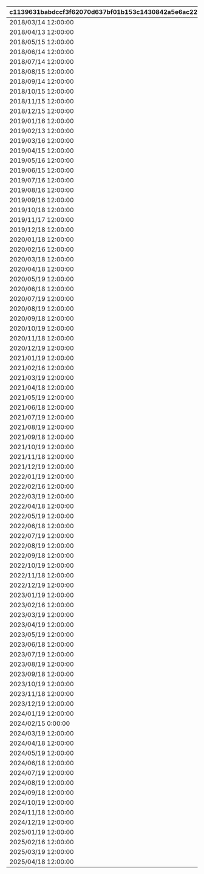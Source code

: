 |c1139631babdccf3f62070d637bf01b153c1430842a5e6ac222d6b12b4adc9d7|2917f593baff5a68c2cefba757004194e79b2557707a749b774190745c496f4e|363551875ae8749bd0708ed7b977cbb5e91e457648ee3212c325a5477b3ec170|51a431d1f1c21061597a625648fe60f8a47524bd83eb3df60176ce03589f5133|a9288b7d710471cdd7a4264cbdf90c9514dca239797674bd43572cd2fa108293|877f4620a451f95cd6d89976ace80c6bcbea7727fba5ab49a5422fa360818a71|f4f90498680e10039b6d3d584f77b66f9f3f497e788a8ddbbdf300908a321d4e|93cd82887151e0c3b05978a0c26419fca78616b8fa57e6f6ca4ad2a0f2aa10e7|96464bac00cbeae55dfe7257d2593e8ad4d1845092cef0e38415e0a9ceb9f2bd|b387061d35e48c72c5a76866da11c8aef86f30f9fc5106ee4f7d45cac08a6c29|f1d3e73849fcb77d70ef7ac8b1c7d837bf923ec5fe3ec4f811bec89653fcb4d0|dbfb0127841c7676b97fea452d243aecaed846aa23dd68d2ad541b1e727e75e4|e29cd7b95f0d63ab4cfae89ad1d4c487f50efd7ac52d7b15731b2201a0d2d76a|
| --- | --- | --- | --- | --- | --- | --- | --- | --- | --- | --- | --- | --- |
|2018/03/14 12:00:00|2018/03/19 11:59:00|1|2018/03/21 5:00:00|1001|1|2018/04/20 4:59:59|bgm_M90|0|2|1|2018/03/18 11:59:00|3|
|2018/04/13 12:00:00|2018/04/18 11:59:00|2|2018/04/20 5:00:00|1002|1|2018/05/22 4:59:59|bgm_M97|1001|2|1|2018/04/17 11:59:00|4|
|2018/05/15 12:00:00|2018/05/20 11:59:00|1|2018/05/22 5:00:00|1003|1|2018/06/21 4:59:59|bgm_M104|1002|2|1|2018/05/19 11:59:00|5|
|2018/06/14 12:00:00|2018/06/19 11:59:00|2|2018/06/21 5:00:00|1004|1|2018/07/21 4:59:59|bgm_M115|1003|2|1|2018/06/18 11:59:00|6|
|2018/07/14 12:00:00|2018/07/19 11:59:00|1|2018/07/21 5:00:00|1005|1|2018/08/22 4:59:59|bgm_M119|1004|2|1|2018/07/18 11:59:00|7|
|2018/08/15 12:00:00|2018/08/20 11:59:00|2|2018/08/22 5:00:00|1006|1|2018/09/21 4:59:59|bgm_M132|1005|2|1|2018/08/19 11:59:00|8|
|2018/09/14 12:00:00|2018/09/19 11:59:00|1|2018/09/21 5:00:00|1007|1|2018/10/22 4:59:59|bgm_M139|1006|2|1|2018/09/18 11:59:00|9|
|2018/10/15 12:00:00|2018/10/20 11:59:00|2|2018/10/22 5:00:00|1008|1|2018/11/22 4:59:59|bgm_M166|1007|2|1|2018/10/19 11:59:00|10|
|2018/11/15 12:00:00|2018/11/20 11:59:00|1|2018/11/22 5:00:00|1009|1|2018/12/22 4:59:59|bgm_M175|1008|2|1|2018/11/19 11:59:00|11|
|2018/12/15 12:00:00|2018/12/20 11:59:00|2|2018/12/22 5:00:00|1010|1|2019/01/23 4:59:59|bgm_M181|1009|2|1|2018/12/19 11:59:00|12|
|2019/01/16 12:00:00|2019/01/21 11:59:00|1|2019/01/23 5:00:00|1011|1|2019/02/20 4:59:59|bgm_M186|1010|2|1|2019/01/20 11:59:00|1|
|2019/02/13 12:00:00|2019/02/18 11:59:00|2|2019/02/20 5:00:00|1012|1|2019/03/23 4:59:59|bgm_M205|1011|2|1|2019/02/17 11:59:00|2|
|2019/03/16 12:00:00|2019/03/21 11:59:00|1|2019/03/23 5:00:00|1013|1|2019/04/22 4:59:59|bgm_M90|1012|2|1|2019/03/20 11:59:00|3|
|2019/04/15 12:00:00|2019/04/20 11:59:00|2|2019/04/22 5:00:00|1014|1|2019/05/23 4:59:59|bgm_M97|1013|2|1|2019/04/19 11:59:00|4|
|2019/05/16 12:00:00|2019/05/21 11:59:00|1|2019/05/23 5:00:00|1015|1|2019/06/22 4:59:59|bgm_M104|1014|2|1|2019/05/20 11:59:00|5|
|2019/06/15 12:00:00|2019/06/20 11:59:00|2|2019/06/22 5:00:00|1016|1|2019/07/23 4:59:59|bgm_M115|1015|2|1|2019/06/19 11:59:00|6|
|2019/07/16 12:00:00|2019/07/21 11:59:00|1|2019/07/23 5:00:00|1017|1|2019/08/23 4:59:59|bgm_M119|1016|2|1|2019/07/20 11:59:00|7|
|2019/08/16 12:00:00|2019/08/21 11:59:00|2|2019/08/23 5:00:00|1018|1|2019/09/23 4:59:59|bgm_M132|1017|2|1|2019/08/20 11:59:00|8|
|2019/09/16 12:00:00|2019/09/21 11:59:00|1|2019/09/23 5:00:00|1019|1|2019/10/25 4:59:59|bgm_M139|1018|2|1|2019/09/20 11:59:00|9|
|2019/10/18 12:00:00|2019/10/23 11:59:00|2|2019/10/25 5:00:00|1020|1|2019/11/24 4:59:59|bgm_M166|1019|2|1|2019/10/22 11:59:00|10|
|2019/11/17 12:00:00|2019/11/22 11:59:00|1|2019/11/24 5:00:00|1021|1|2019/12/25 4:59:59|bgm_M175|1020|2|1|2019/11/21 11:59:00|11|
|2019/12/18 12:00:00|2019/12/23 11:59:00|2|2019/12/25 5:00:00|1022|1|2020/01/25 4:59:59|bgm_M181|1021|2|1|2019/12/22 11:59:00|12|
|2020/01/18 12:00:00|2020/01/23 11:59:00|1|2020/01/25 5:00:00|1023|1|2020/02/23 4:59:59|bgm_M186|1022|2|1|2020/01/22 11:59:00|1|
|2020/02/16 12:00:00|2020/02/21 11:59:00|2|2020/02/23 5:00:00|1024|1|2020/03/25 4:59:59|bgm_M205|1023|2|1|2020/02/20 11:59:00|2|
|2020/03/18 12:00:00|2020/03/23 11:59:00|1|2020/03/25 5:00:00|1025|1|2020/04/25 4:59:59|bgm_M90|1024|2|1|2020/03/22 11:59:00|3|
|2020/04/18 12:00:00|2020/04/23 11:59:00|2|2020/04/25 5:00:00|1026|1|2020/05/26 4:59:59|bgm_M97|1025|2|1|2020/04/22 11:59:00|4|
|2020/05/19 12:00:00|2020/05/24 11:59:00|1|2020/05/26 5:00:00|1027|1|2020/06/25 4:59:59|bgm_M104|1026|2|1|2020/05/23 11:59:00|5|
|2020/06/18 12:00:00|2020/06/23 11:59:00|2|2020/06/25 5:00:00|1028|1|2020/07/26 4:59:59|bgm_M115|1027|2|1|2020/06/22 11:59:00|6|
|2020/07/19 12:00:00|2020/07/24 11:59:00|1|2020/07/26 5:00:00|1029|1|2020/08/26 4:59:59|bgm_M119|1028|2|1|2020/07/23 11:59:00|7|
|2020/08/19 12:00:00|2020/08/24 11:59:00|2|2020/08/26 5:00:00|1030|1|2020/09/25 4:59:59|bgm_M132|1029|2|1|2020/08/23 11:59:00|8|
|2020/09/18 12:00:00|2020/09/23 11:59:00|1|2020/09/25 5:00:00|1031|1|2020/10/26 4:59:59|bgm_M139|1030|2|1|2020/09/22 11:59:00|9|
|2020/10/19 12:00:00|2020/10/24 11:59:00|2|2020/10/26 5:00:00|1032|1|2020/11/25 4:59:59|bgm_M166|1031|2|1|2020/10/23 11:59:00|10|
|2020/11/18 12:00:00|2020/11/23 11:59:00|1|2020/11/25 5:00:00|1033|1|2020/12/26 4:59:59|bgm_M175|1032|2|1|2020/11/22 11:59:00|11|
|2020/12/19 12:00:00|2020/12/24 11:59:00|2|2020/12/26 5:00:00|1034|1|2021/01/26 4:59:59|bgm_M181|1033|2|1|2020/12/23 11:59:00|12|
|2021/01/19 12:00:00|2021/01/24 11:59:00|1|2021/01/26 5:00:00|1035|1|2021/02/23 4:59:59|bgm_M186|1034|2|1|2021/01/23 11:59:00|1|
|2021/02/16 12:00:00|2021/02/21 11:59:00|2|2021/02/23 5:00:00|1036|1|2021/03/26 4:59:59|bgm_M205|1035|2|1|2021/02/20 11:59:00|2|
|2021/03/19 12:00:00|2021/03/24 11:59:00|1|2021/03/26 5:00:00|1037|1|2021/04/25 4:59:59|bgm_M90|1036|2|1|2021/03/23 11:59:00|3|
|2021/04/18 12:00:00|2021/04/23 11:59:00|2|2021/04/25 5:00:00|1038|1|2021/05/26 4:59:59|bgm_M97|1037|2|1|2021/04/22 11:59:00|4|
|2021/05/19 12:00:00|2021/05/24 11:59:00|1|2021/05/26 5:00:00|1039|1|2021/06/25 4:59:59|bgm_M104|1038|2|1|2021/05/23 11:59:00|5|
|2021/06/18 12:00:00|2021/06/23 11:59:00|2|2021/06/25 5:00:00|1040|1|2021/07/26 4:59:59|bgm_M115|1039|2|1|2021/06/22 11:59:00|6|
|2021/07/19 12:00:00|2021/07/24 11:59:00|1|2021/07/26 5:00:00|1041|1|2021/08/26 4:59:59|bgm_M119|1040|2|1|2021/07/23 11:59:00|7|
|2021/08/19 12:00:00|2021/08/24 11:59:00|2|2021/08/26 5:00:00|1042|1|2021/09/25 4:59:59|bgm_M132|1041|2|1|2021/08/23 11:59:00|8|
|2021/09/18 12:00:00|2021/09/23 11:59:00|1|2021/09/25 5:00:00|1043|1|2021/10/26 4:59:59|bgm_M139|1042|2|1|2021/09/22 11:59:00|9|
|2021/10/19 12:00:00|2021/10/24 11:59:00|2|2021/10/26 5:00:00|1044|1|2021/11/25 4:59:59|bgm_M166|1043|2|1|2021/10/23 11:59:00|10|
|2021/11/18 12:00:00|2021/11/23 11:59:00|1|2021/11/25 5:00:00|1045|1|2021/12/26 4:59:59|bgm_M175|1044|2|1|2021/11/22 11:59:00|11|
|2021/12/19 12:00:00|2021/12/24 11:59:00|2|2021/12/26 5:00:00|1046|1|2022/01/26 4:59:59|bgm_M181|1045|2|1|2021/12/23 11:59:00|12|
|2022/01/19 12:00:00|2022/01/24 11:59:00|1|2022/01/26 5:00:00|1047|1|2022/02/23 4:59:59|bgm_M186|1046|2|1|2022/01/23 11:59:00|1|
|2022/02/16 12:00:00|2022/02/21 11:59:00|2|2022/02/23 5:00:00|1048|1|2022/03/26 4:59:59|bgm_M205|1047|2|1|2022/02/20 11:59:00|2|
|2022/03/19 12:00:00|2022/03/24 11:59:00|1|2022/03/26 5:00:00|1049|1|2022/04/25 4:59:59|bgm_M90|1048|2|1|2022/03/23 11:59:00|3|
|2022/04/18 12:00:00|2022/04/23 11:59:00|2|2022/04/25 5:00:00|1050|1|2022/05/26 4:59:59|bgm_M97|1049|2|1|2022/04/22 11:59:00|4|
|2022/05/19 12:00:00|2022/05/24 11:59:00|1|2022/05/26 5:00:00|1051|1|2022/06/25 4:59:59|bgm_M104|1050|2|1|2022/05/23 11:59:00|5|
|2022/06/18 12:00:00|2022/06/23 11:59:00|2|2022/06/25 5:00:00|1052|1|2022/07/26 4:59:59|bgm_M115|1051|2|1|2022/06/22 11:59:00|6|
|2022/07/19 12:00:00|2022/07/24 11:59:00|1|2022/07/26 5:00:00|1053|1|2022/08/26 4:59:59|bgm_M119|1052|2|1|2022/07/23 11:59:00|7|
|2022/08/19 12:00:00|2022/08/24 11:59:00|2|2022/08/26 5:00:00|1054|1|2022/09/25 4:59:59|bgm_M132|1053|2|1|2022/08/23 11:59:00|8|
|2022/09/18 12:00:00|2022/09/23 11:59:00|1|2022/09/25 5:00:00|1055|1|2022/10/26 4:59:59|bgm_M139|1054|2|1|2022/09/22 11:59:00|9|
|2022/10/19 12:00:00|2022/10/24 11:59:00|2|2022/10/26 5:00:00|1056|1|2022/11/25 4:59:59|bgm_M166|1055|2|1|2022/10/23 11:59:00|10|
|2022/11/18 12:00:00|2022/11/23 11:59:00|1|2022/11/25 5:00:00|1057|1|2022/12/26 4:59:59|bgm_M175|1056|2|1|2022/11/22 11:59:00|11|
|2022/12/19 12:00:00|2022/12/24 11:59:00|2|2022/12/26 5:00:00|1058|1|2023/01/26 4:59:59|bgm_M181|1057|2|1|2022/12/23 11:59:00|12|
|2023/01/19 12:00:00|2023/01/24 11:59:00|1|2023/01/26 5:00:00|1059|1|2023/02/23 4:59:59|bgm_M186|1058|2|1|2023/01/23 11:59:00|1|
|2023/02/16 12:00:00|2023/02/21 11:59:00|2|2023/02/23 5:00:00|1060|1|2023/03/26 4:59:59|bgm_M205|1059|2|1|2023/02/20 11:59:00|2|
|2023/03/19 12:00:00|2023/03/24 11:59:00|1|2023/03/26 5:00:00|1061|1|2023/04/26 4:59:59|bgm_M90|1060|2|1|2023/03/23 11:59:00|3|
|2023/04/19 12:00:00|2023/04/24 11:59:00|2|2023/04/26 5:00:00|1063|1|2023/05/26 4:59:59|bgm_M97|1061|2|1|2023/04/23 11:59:00|4|
|2023/05/19 12:00:00|2023/05/24 11:59:00|1|2023/05/26 5:00:00|1064|1|2023/06/25 4:59:59|bgm_M104|1063|2|1|2023/05/23 11:59:00|5|
|2023/06/18 12:00:00|2023/06/23 11:59:00|2|2023/06/25 5:00:00|1065|1|2023/07/26 4:59:59|bgm_M115|1064|2|1|2023/06/22 11:59:00|6|
|2023/07/19 12:00:00|2023/07/24 11:59:00|1|2023/07/26 5:00:00|1066|1|2023/08/26 4:59:59|bgm_M119|1065|2|1|2023/07/23 11:59:00|7|
|2023/08/19 12:00:00|2023/08/24 11:59:00|2|2023/08/26 5:00:00|1067|1|2023/09/25 4:59:59|bgm_M132|1066|2|1|2023/08/23 11:59:00|8|
|2023/09/18 12:00:00|2023/09/23 11:59:00|1|2023/09/25 5:00:00|1068|1|2023/10/26 4:59:59|bgm_M139|1067|2|1|2023/09/22 11:59:00|9|
|2023/10/19 12:00:00|2023/10/24 11:59:59|2|2023/10/26 5:00:00|1069|1|2023/11/25 4:59:59|bgm_M166|1068|2|1|2023/10/23 11:59:59|10|
|2023/11/18 12:00:00|2023/11/23 11:59:59|1|2023/11/25 5:00:00|1070|1|2023/12/26 4:59:59|bgm_M175|1069|2|1|2023/11/22 11:59:59|11|
|2023/12/19 12:00:00|2023/12/24 11:59:59|2|2023/12/26 5:00:00|1071|1|2024/01/26 4:59:59|bgm_M181|1070|2|1|2023/12/23 11:59:59|12|
|2024/01/19 12:00:00|2024/01/24 11:59:59|1|2024/01/26 5:00:00|1072|1|2024/02/24 4:59:59|bgm_M186|1071|2|1|2024/01/23 11:59:59|1|
|2024/02/15 0:00:00|2024/02/22 11:59:59|2|2024/02/24 5:00:00|1073|1|2024/03/26 4:59:59|bgm_M205|1072|2|1|2024/02/21 11:59:59|2|
|2024/03/19 12:00:00|2024/03/24 11:59:59|1|2024/03/26 5:00:00|1074|1|2024/04/25 4:59:59|bgm_M90|1073|2|1|2024/03/23 11:59:59|3|
|2024/04/18 12:00:00|2024/04/23 11:59:59|2|2024/04/25 5:00:00|1075|1|2024/05/26 4:59:59|bgm_M97|1074|2|1|2024/04/22 11:59:59|4|
|2024/05/19 12:00:00|2024/05/24 11:59:59|1|2024/05/26 5:00:00|1076|1|2024/06/25 4:59:59|bgm_M104|1075|2|1|2024/05/23 11:59:59|5|
|2024/06/18 12:00:00|2024/06/23 11:59:59|2|2024/06/25 5:00:00|1077|1|2024/07/26 4:59:59|bgm_M115|1076|2|1|2024/06/22 11:59:59|6|
|2024/07/19 12:00:00|2024/07/24 11:59:59|1|2024/07/26 5:00:00|1078|1|2024/08/26 4:59:59|bgm_M119|1077|2|1|2024/07/23 11:59:59|7|
|2024/08/19 12:00:00|2024/08/24 11:59:59|2|2024/08/26 5:00:00|1079|1|2024/09/25 4:59:59|bgm_M132|1078|2|1|2024/08/23 11:59:59|8|
|2024/09/18 12:00:00|2024/09/23 11:59:59|1|2024/09/25 5:00:00|1080|1|2024/10/26 4:59:59|bgm_M139|1079|2|1|2024/09/22 11:59:59|9|
|2024/10/19 12:00:00|2024/10/24 11:59:59|2|2024/10/26 5:00:00|1081|1|2024/11/25 4:59:59|bgm_M166|1080|2|1|2024/10/23 11:59:59|10|
|2024/11/18 12:00:00|2024/11/23 11:59:59|1|2024/11/25 5:00:00|1082|1|2024/12/26 4:59:59|bgm_M175|1081|2|1|2024/11/22 11:59:59|11|
|2024/12/19 12:00:00|2024/12/24 11:59:59|2|2024/12/26 5:00:00|1083|1|2025/01/26 4:59:59|bgm_M181|1082|2|1|2024/12/23 11:59:59|12|
|2025/01/19 12:00:00|2025/01/24 11:59:59|1|2025/01/26 5:00:00|1084|1|2025/02/23 4:59:59|bgm_M186|1083|2|1|2025/01/23 11:59:59|1|
|2025/02/16 12:00:00|2025/02/21 11:59:59|2|2025/02/23 5:00:00|1085|1|2025/03/26 4:59:59|bgm_M205|1084|2|1|2025/02/20 11:59:59|2|
|2025/03/19 12:00:00|2025/03/24 11:59:59|1|2025/03/26 5:00:00|1086|1|2025/04/25 4:59:59|bgm_M90|1085|2|1|2025/03/23 11:59:59|3|
|2025/04/18 12:00:00|2025/04/23 11:59:59|2|2025/04/25 5:00:00|1087|1|2025/05/26 4:59:59|bgm_M97|1086|2|1|2025/04/22 11:59:59|4|